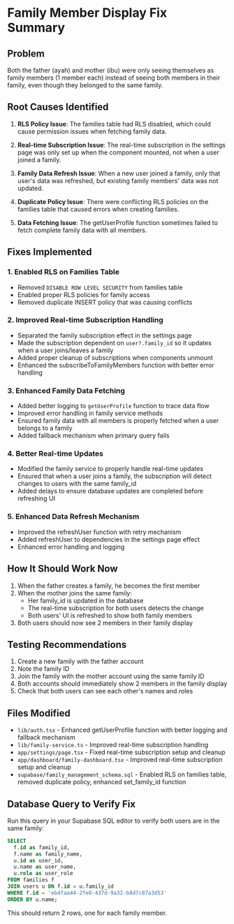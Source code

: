 # Family Member Display Fix Summary

## Problem
Both the father (ayah) and mother (ibu) were only seeing themselves as family members (1 member each) instead of seeing both members in their family, even though they belonged to the same family.

## Root Causes Identified

1. **RLS Policy Issue**: The families table had RLS disabled, which could cause permission issues when fetching family data.

2. **Real-time Subscription Issue**: The real-time subscription in the settings page was only set up when the component mounted, not when a user joined a family.

3. **Family Data Refresh Issue**: When a new user joined a family, only that user's data was refreshed, but existing family members' data was not updated.

4. **Duplicate Policy Issue**: There were conflicting RLS policies on the families table that caused errors when creating families.

5. **Data Fetching Issue**: The getUserProfile function sometimes failed to fetch complete family data with all members.

## Fixes Implemented

### 1. Enabled RLS on Families Table
- Removed `DISABLE ROW LEVEL SECURITY` from families table
- Enabled proper RLS policies for family access
- Removed duplicate INSERT policy that was causing conflicts

### 2. Improved Real-time Subscription Handling
- Separated the family subscription effect in the settings page
- Made the subscription dependent on `user?.family_id` so it updates when a user joins/leaves a family
- Added proper cleanup of subscriptions when components unmount
- Enhanced the subscribeToFamilyMembers function with better error handling

### 3. Enhanced Family Data Fetching
- Added better logging to `getUserProfile` function to trace data flow
- Improved error handling in family service methods
- Ensured family data with all members is properly fetched when a user belongs to a family
- Added fallback mechanism when primary query fails

### 4. Better Real-time Updates
- Modified the family service to properly handle real-time updates
- Ensured that when a user joins a family, the subscription will detect changes to users with the same family_id
- Added delays to ensure database updates are completed before refreshing UI

### 5. Enhanced Data Refresh Mechanism
- Improved the refreshUser function with retry mechanism
- Added refreshUser to dependencies in the settings page effect
- Enhanced error handling and logging

## How It Should Work Now

1. When the father creates a family, he becomes the first member
2. When the mother joins the same family:
   - Her family_id is updated in the database
   - The real-time subscription for both users detects the change
   - Both users' UI is refreshed to show both family members
3. Both users should now see 2 members in their family display

## Testing Recommendations

1. Create a new family with the father account
2. Note the family ID
3. Join the family with the mother account using the same family ID
4. Both accounts should immediately show 2 members in the family display
5. Check that both users can see each other's names and roles

## Files Modified

- `lib/auth.tsx` - Enhanced getUserProfile function with better logging and fallback mechanism
- `lib/family-service.ts` - Improved real-time subscription handling
- `app/settings/page.tsx` - Fixed real-time subscription setup and cleanup
- `app/dashboard/family-dashboard.tsx` - Improved real-time subscription setup and cleanup
- `supabase/family_management_schema.sql` - Enabled RLS on families table, removed duplicate policy, enhanced set_family_id function

## Database Query to Verify Fix

Run this query in your Supabase SQL editor to verify both users are in the same family:

```sql
SELECT 
  f.id as family_id,
  f.name as family_name,
  u.id as user_id,
  u.name as user_name,
  u.role as user_role
FROM families f
JOIN users u ON f.id = u.family_id
WHERE f.id = 'eb4faa44-2fe0-437d-9a32-b8d7c87a3d53'
ORDER BY u.name;
```

This should return 2 rows, one for each family member.